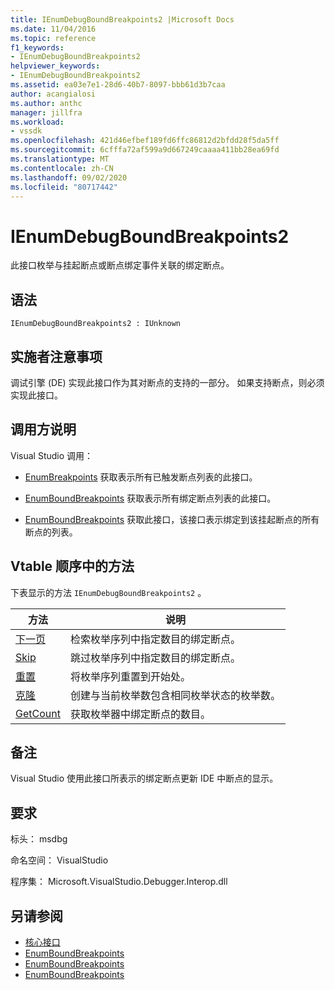 ```yaml
---
title: IEnumDebugBoundBreakpoints2 |Microsoft Docs
ms.date: 11/04/2016
ms.topic: reference
f1_keywords:
- IEnumDebugBoundBreakpoints2
helpviewer_keywords:
- IEnumDebugBoundBreakpoints2
ms.assetid: ea03e7e1-28d6-40b7-8097-bbb61d3b7caa
author: acangialosi
ms.author: anthc
manager: jillfra
ms.workload:
- vssdk
ms.openlocfilehash: 421d46efbef189fd6ffc86812d2bfdd28f5da5ff
ms.sourcegitcommit: 6cfffa72af599a9d667249caaaa411bb28ea69fd
ms.translationtype: MT
ms.contentlocale: zh-CN
ms.lasthandoff: 09/02/2020
ms.locfileid: "80717442"
---
```

# <a name="ienumdebugboundbreakpoints2"></a>IEnumDebugBoundBreakpoints2
此接口枚举与挂起断点或断点绑定事件关联的绑定断点。

## <a name="syntax"></a>语法

```
IEnumDebugBoundBreakpoints2 : IUnknown
```

## <a name="notes-for-implementers"></a>实施者注意事项
 调试引擎 (DE) 实现此接口作为其对断点的支持的一部分。 如果支持断点，则必须实现此接口。

## <a name="notes-for-callers"></a>调用方说明
 Visual Studio 调用：

- [EnumBreakpoints](../../../extensibility/debugger/reference/idebugbreakpointevent2-enumbreakpoints.md) 获取表示所有已触发断点列表的此接口。

- [EnumBoundBreakpoints](../../../extensibility/debugger/reference/idebugbreakpointboundevent2-enumboundbreakpoints.md) 获取表示所有绑定断点列表的此接口。

- [EnumBoundBreakpoints](../../../extensibility/debugger/reference/idebugpendingbreakpoint2-enumboundbreakpoints.md) 获取此接口，该接口表示绑定到该挂起断点的所有断点的列表。

## <a name="methods-in-vtable-order"></a>Vtable 顺序中的方法
 下表显示的方法 `IEnumDebugBoundBreakpoints2` 。

|方法|说明|
|------------|-----------------|
|[下一页](../../../extensibility/debugger/reference/ienumdebugboundbreakpoints2-next.md)|检索枚举序列中指定数目的绑定断点。|
|[Skip](../../../extensibility/debugger/reference/ienumdebugboundbreakpoints2-skip.md)|跳过枚举序列中指定数目的绑定断点。|
|[重置](../../../extensibility/debugger/reference/ienumdebugboundbreakpoints2-reset.md)|将枚举序列重置到开始处。|
|[克隆](../../../extensibility/debugger/reference/ienumdebugboundbreakpoints2-clone.md)|创建与当前枚举数包含相同枚举状态的枚举数。|
|[GetCount](../../../extensibility/debugger/reference/ienumdebugboundbreakpoints2-getcount.md)|获取枚举器中绑定断点的数目。|

## <a name="remarks"></a>备注
 Visual Studio 使用此接口所表示的绑定断点更新 IDE 中断点的显示。

## <a name="requirements"></a>要求
 标头： msdbg

 命名空间： VisualStudio

 程序集： Microsoft.VisualStudio.Debugger.Interop.dll

## <a name="see-also"></a>另请参阅
- [核心接口](../../../extensibility/debugger/reference/core-interfaces.md)
- [EnumBoundBreakpoints](../../../extensibility/debugger/reference/idebugbreakpointboundevent2-enumboundbreakpoints.md)
- [EnumBoundBreakpoints](../../../extensibility/debugger/reference/idebugpendingbreakpoint2-enumboundbreakpoints.md)
- [EnumBoundBreakpoints](../../../extensibility/debugger/reference/idebugpendingbreakpoint2-enumboundbreakpoints.md)
